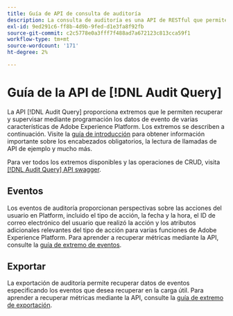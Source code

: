 ```yaml
---
title: Guía de API de consulta de auditoría
description: La consulta de auditoría es una API de RESTful que permite a los desarrolladores ver quién realizó qué acciones en Adobe Experience Platform.
exl-id: 9ed291c6-ff8b-4d9b-9fed-d1e3fa8f92fb
source-git-commit: c2c5778e0a3fff7f488ad7a672123c813cca59f1
workflow-type: tm+mt
source-wordcount: '171'
ht-degree: 2%

---
```


# Guía de la API de [!DNL Audit Query]

La API [!DNL Audit Query] proporciona extremos que le permiten recuperar y supervisar mediante programación los datos de evento de varias características de Adobe Experience Platform. Los extremos se describen a continuación. Visite la [guía de introducción](./getting-started.md) para obtener información importante sobre los encabezados obligatorios, la lectura de llamadas de API de ejemplo y mucho más.

Para ver todos los extremos disponibles y las operaciones de CRUD, visita [[!DNL Audit Query] API swagger](https://www.adobe.io/experience-platform-apis/references/audit-query/).

## Eventos

Los eventos de auditoría proporcionan perspectivas sobre las acciones del usuario en Platform, incluido el tipo de acción, la fecha y la hora, el ID de correo electrónico del usuario que realizó la acción y los atributos adicionales relevantes del tipo de acción para varias funciones de Adobe Experience Platform. Para aprender a recuperar métricas mediante la API, consulte la [guía de extremo de eventos](./events.md).

## Exportar

La exportación de auditoría permite recuperar datos de eventos especificando los eventos que desea recuperar en la carga útil. Para aprender a recuperar métricas mediante la API, consulte la [guía de extremo de exportación](./export.md).
